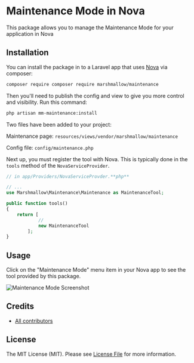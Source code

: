 # Maintenance Mode in Nova

This package allows you to manage the Maintenance Mode for your application in Nova

## Installation

You can install the package in to a Laravel app that uses [Nova](https://nova.laravel.com) via composer:

```bash
composer require composer require marshmallow/maintenance
```

Then you'll need to publish the config and view to give you more control and visibility. Run this command:

```bash
php artisan mm-maintenance:install
```

Two files have been added to your project:

Maintenance page:
`resources/views/vendor/marshmallow/maintenance`

Config file:
`config/maintenance.php`

Next up, you must register the tool with Nova. This is typically done in the `tools` method of the `NovaServiceProvider`.

```php
// in app/Providers/NovaServiceProvder.**php**

// ...
use Marshmallow\Maintenance\Maintenance as MaintenanceTool;

public function tools()
{
    return [
            //
            new MaintenanceTool
        ];
}
```

## Usage

Click on the "Maintenance Mode" menu item in your Nova app to see the tool provided by this package.

![Maintenance Mode Screenshot](https://res.cloudinary.com/davidpiesse/image/upload/v1534973628/Screen_Shot_2018-08-22_at_22.31.08_a6oeuf.png)

## Credits

-   [All contributors](https://github.com/marshmallow-packages/laravel-nova-maintenance/graphs/contributors)

## License

The MIT License (MIT). Please see [License File](LICENSE.md) for more information.
